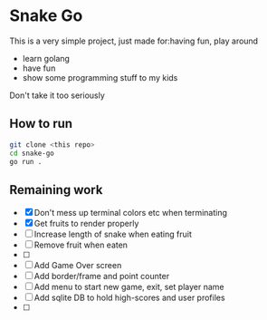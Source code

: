 # Snake Go

This is a very simple project, just made for:having fun, play around

- learn golang
- have fun
- show some programming stuff to my kids

Don't take it too seriously

## How to run

```bash
git clone <this repo>
cd snake-go
go run .
```

## Remaining work

- [x] Don't mess up terminal colors etc when terminating
- [x] Get fruits to render properly
- [ ] Increase length of snake when eating fruit
- [ ] Remove fruit when eaten
- [ ] 
- [ ] Add Game Over screen
- [ ] Add border/frame and point counter
- [ ] Add menu to start new game, exit, set player name
- [ ] Add sqlite DB to hold high-scores and user profiles
- [ ] 